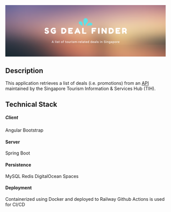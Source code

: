 ![Banner](https://github.com/gdgdgdrox/VTTP_FINAL_PROJECT_FRESH/blob/main/banner.png)
## Description

This application retrieves a list of deals (i.e. promotions) from an [API](https://tih-dev.stb.gov.sg/deals-user-and-provider-api/apis/get/content/deals/v2/search) maintained by the Singapore Tourism Information & Services Hub (TIH).

## Technical Stack

##### Client
Angular
Bootstrap 

#### Server
Spring Boot

#### Persistence
MySQL
Redis
DigitalOcean Spaces

#### Deployment
Containerized using Docker and deployed to Railway
Github Actions is used for CI/CD

